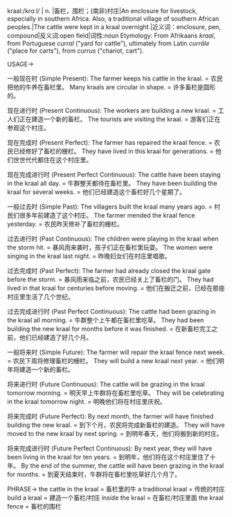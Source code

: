kraal:/krɑːl/ | n. |畜栏，围栏；(南非)村庄|An enclosure for livestock, especially in southern Africa. Also, a traditional village of southern African peoples.|The cattle were kept in a kraal overnight.|近义词：enclosure, pen, compound|反义词:open field|词性:noun
Etymology: From Afrikaans *kraal*, from Portuguese *curral* ("yard for cattle"), ultimately from Latin *currāle*  ("place for carts"), from *currus* ("chariot, cart").

USAGE->

一般现在时 (Simple Present):
The farmer keeps his cattle in the kraal. = 农民把他的牛养在畜栏里。
Many kraals are circular in shape. = 许多畜栏是圆形的。

现在进行时 (Present Continuous):
The workers are building a new kraal. = 工人们正在建造一个新的畜栏。
The tourists are visiting the kraal. = 游客们正在参观这个村庄。

现在完成时 (Present Perfect):
The farmer has repaired the kraal fence. = 农民已经修好了畜栏的栅栏。
They have lived in this kraal for generations. = 他们世世代代都住在这个村庄里。

现在完成进行时 (Present Perfect Continuous):
The cattle have been staying in the kraal all day. = 牛群整天都待在畜栏里。
They have been building the kraal for several weeks. = 他们已经建造这个畜栏好几个星期了。

一般过去时 (Simple Past):
The villagers built the kraal many years ago. = 村民们很多年前建造了这个村庄。
The farmer mended the kraal fence yesterday. = 农民昨天修补了畜栏的栅栏。

过去进行时 (Past Continuous):
The children were playing in the kraal when the storm hit. = 暴风雨来袭时，孩子们正在畜栏里玩耍。
The women were singing in the kraal last night. = 昨晚妇女们在村庄里唱歌。

过去完成时 (Past Perfect):
The farmer had already closed the kraal gate before the storm. = 暴风雨来临之前，农民已经关上了畜栏的门。
They had lived in that kraal for centuries before moving. = 他们在搬迁之前，已经在那座村庄里生活了几个世纪。

过去完成进行时 (Past Perfect Continuous):
The cattle had been grazing in the kraal all morning. = 牛群整个上午都在畜栏里吃草。
They had been building the new kraal for months before it was finished. = 在新畜栏完工之前，他们已经建造了好几个月。

一般将来时 (Simple Future):
The farmer will repair the kraal fence next week. = 农民下周将修理畜栏的栅栏。
They will build a new kraal next year. = 他们明年将建造一个新的畜栏。

将来进行时 (Future Continuous):
The cattle will be grazing in the kraal tomorrow morning. = 明天早上牛群将在畜栏里吃草。
They will be celebrating in the kraal tomorrow night. = 明晚他们将在村庄里庆祝。

将来完成时 (Future Perfect):
By next month, the farmer will have finished building the new kraal. = 到下个月，农民将完成新畜栏的建造。
They will have moved to the new kraal by next spring. = 到明年春天，他们将搬到新的村庄。

将来完成进行时 (Future Perfect Continuous):
By next year, they will have been living in the kraal for ten years. = 到明年，他们将在这个村庄里住了十年。
By the end of the summer, the cattle will have been grazing in the kraal for months. = 到夏天结束时，牛群将在畜栏里吃草好几个月了。


PHRASE->
the cattle in the kraal = 畜栏里的牛
a traditional kraal = 传统的村庄
build a kraal = 建造一个畜栏/村庄
inside the kraal = 在畜栏/村庄里面
the kraal fence = 畜栏的围栏
